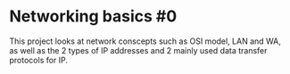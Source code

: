 # Networking basics #0

This project looks at network conscepts such as OSI model, LAN and WA, as well as the 2 types of IP addresses and 2 mainly used data transfer protocols for IP.
